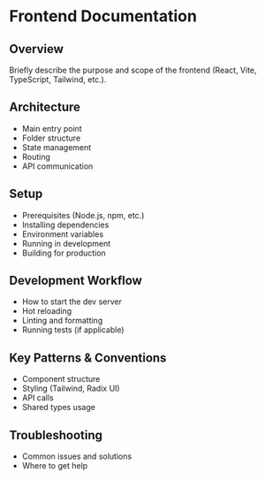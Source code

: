 # Frontend Documentation

## Overview
Briefly describe the purpose and scope of the frontend (React, Vite, TypeScript, Tailwind, etc.).

## Architecture
- Main entry point
- Folder structure
- State management
- Routing
- API communication

## Setup
- Prerequisites (Node.js, npm, etc.)
- Installing dependencies
- Environment variables
- Running in development
- Building for production

## Development Workflow
- How to start the dev server
- Hot reloading
- Linting and formatting
- Running tests (if applicable)

## Key Patterns & Conventions
- Component structure
- Styling (Tailwind, Radix UI)
- API calls
- Shared types usage

## Troubleshooting
- Common issues and solutions
- Where to get help 
